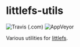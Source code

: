# littlefs-utils

![Travis (.com)](https://img.shields.io/travis/com/mbikovitsky/littlefs-utils?label=Travis%20CI%20latest)
![AppVeyor](https://img.shields.io/appveyor/build/mbikovitsky/littlefs-utils?label=AppVeyor%20latest)

Various utilities for [littlefs](https://github.com/ARMmbed/littlefs).

